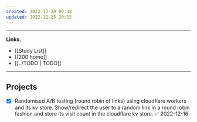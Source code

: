 ```yaml
---
created: 2022-12-20 09:38
updated: 2022-12-25 20:15
---
```

---
**Links**: 
- [[Study List]]
- [[200 home]]
- [[../TODO | TODO]]

---
## Projects
- [x] Randomised A/B testing (round robin of links) using cloudflare workers and its kv store. Show/redirect the user to a random link in a round robin fashion and store its visit count in the cloudflare kv store. ✅ 2022-12-16